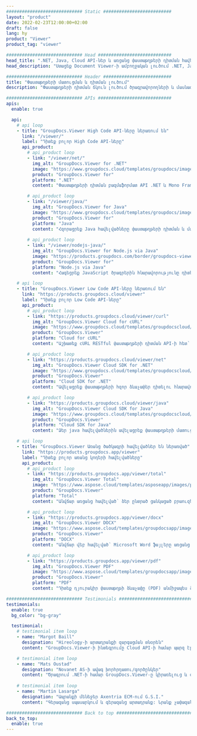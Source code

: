 ```yaml
---
############################# Static ##########################
layout: "product"
date: 2022-02-23T12:00:00+02:00
draft: false
lang: hy
product: "Viewer"
product_tag: "viewer"

############################# Head ############################
head_title: ".NET, Java, Cloud API-ներ և առցանց փաստաթղթերի դիտման հավելվածներ GroupDocs-ի կողմից"
head_description: "Ստացեք Document Viewer-ի ամբողջական լուծում .NET, Java և Cloud հավելվածների համար: Դիտեք փաստաթղթերի սովորական ձևաչափերը առցանց՝ օգտագործելով պարզ քաշել և թողնել հնարավորությունը:"

############################# Header ##########################
title: "Փաստաթղթերի մատուցման և դիտման լուծում"
description: "Փաստաթղթերի դիտման ճկուն լուծում ծրագրավորողների և մասնագետների համար՝ ցանկացած վայրում լայնորեն օգտագործվող ֆայլերի ձևաչափերը ցուցադրելու և ցուցադրելու համար:"

############################# APIs ############################
apis:
  enable: true

  api:
    # api loop
    - title: "GroupDocs.Viewer High Code API-ները ներառում են"
      link: "/viewer/"
      label: "Դիտեք բոլոր High Code API-ները"
      api_product:
        # api_product loop
        - link: "/viewer/net/"
          img_alt: "GroupDocs.Viewer for .NET"
          image: "https://www.groupdocs.cloud/templates/groupdocs/images/product-logos/groupdocs-viewer-net.png"
          product: "GroupDocs.Viewer for"
          platform: ".NET"
          content: "Փաստաթղթերի դիտման բազմաֆորմատ API .NET և Mono Framework-ների համար՝ 190+ հանրաճանաչ ֆայլերի ձևաչափեր ներկայացնելու ձեր հավելվածներից:"

        # api_product loop
        - link: "/viewer/java/"
          img_alt: "GroupDocs.Viewer for Java"
          image: "https://www.groupdocs.cloud/templates/groupdocs/images/product-logos/groupdocs-viewer-java.png"
          product: "GroupDocs.Viewer for"
          platform: "Java"
          content: "Հզորացրեք Java հավելվածները փաստաթղթերի դիտման և մատուցման հնարավորություններով՝ ցուցադրելու փաստաթղթերի, պատկերների և դիագրամների լայն շրջանակ:"
        
        # api_product loop
        - link: "/viewer/nodejs-java/"
          img_alt: "GroupDocs.Viewer for Node.js via Java"
          image: "https://products.groupdocs.com/border/groupdocs-viewer-nodejs-java.svg"
          product: "GroupDocs.Viewer for"
          platform: "Node.js via Java"
          content: "Հագեցրեք JavaScript ծրագրերին հնարավորությունը դիտել Microsoft Office փաստաթղթերը, PDF և պատկերները ուսանողների համար անմիջապես մատչելի օգտագործման համար:"

    # api loop
    - title: "GroupDocs.Viewer Low Code API-ները ներառում են"
      link: "https://products.groupdocs.cloud/viewer"
      label: "Դիտեք բոլոր Low Code API-ները"
      api_product:
        # api_product loop
        - link: "https://products.groupdocs.cloud/viewer/curl"
          img_alt: "GroupDocs.Viewer Cloud for cURL"
          image: "https://www.groupdocs.cloud/templates/groupdocscloud/images/sdk/272x272/groupdocs_viewer-for-curl.png"
          product: "GroupDocs.Viewer"
          platform: "Cloud for cURL"
          content: "Աշխատեք cURL RESTful փաստաթղթերի դիտման API-ի հետ՝ ձեր հավելվածներում Microsoft Office-ի, PDF-ի և այլ սովորական ֆայլերի ձևաչափերի արագ մատուցման և ցուցադրման համար:"

        # api_product loop
        - link: "https://products.groupdocs.cloud/viewer/net"
          img_alt: "GroupDocs.Viewer Cloud SDK for .NET"
          image: "https://www.groupdocs.cloud/templates/groupdocscloud/images/sdk/272x272/groupdocs_viewer-for-net.png"
          product: "GroupDocs.Viewer"
          platform: "Cloud SDK for .NET"
          content: "Ավելացրեք փաստաթղթերի հզոր ձևաչափեր դիտելու հնարավորություններ .NET հավելվածներում՝ օգտագործելով Cloud SDK .NET-ի համար: Դիտեք փաստաթղթերը HTML, PDF կամ որպես պատկեր:"

        # api_product loop
        - link: "https://products.groupdocs.cloud/viewer/java"
          img_alt: "GroupDocs.Viewer Cloud SDK for Java"
          image: "https://www.groupdocs.cloud/templates/groupdocscloud/images/sdk/272x272/groupdocs_viewer-for-java.png"
          product: "GroupDocs.Viewer"
          platform: "Cloud SDK for Java"
          content: "Ձեր java հավելվածներին ավելացրեք փաստաթղթերի մատուցման բարձր ճշգրտության հնարավորություններ Java-ի համար հատուկ մշակված փաստաթղթերի դիտման SDK-ով:"

    # api loop
    - title: "GroupDocs.Viewer Առանց ծածկագրի հավելվածներ են ներառված" 
      link: "https://products.groupdocs.app/viewer"
      label: "Դիտեք բոլոր առանց կոդերի հավելվածները"
      api_product:
        # api_product loop
        - link: "https://products.groupdocs.app/viewer/total"
          img_alt: "GroupDocs.Viewer Total"
          image: "https://www.aspose.cloud/templates/asposeapp/images/products/logo/aspose_viewer-app.png"
          product: "GroupDocs.Viewer"
          platform: "Total"
          content: "Անվճար առցանց հավելված՝ ձեր ընտրած ցանկացած բրաուզերից ավելի քան 190 ֆայլի ձևաչափեր դիտելու համար:"

        # api_product loop
        - link: "https://products.groupdocs.app/viewer/docx"
          img_alt: "GroupDocs.Viewer DOCX"
          image: "https://www.aspose.cloud/templates/groupdocsapp/images/products/logo/groupdocs_words-app.png"
          product: "GroupDocs.Viewer"
          platform: "DOCX"
          content: "Անվճար վեբ հավելված՝ Microsoft Word ֆայլերը առցանց ցանկացած սարքից դիտելու համար:"

        # api_product loop
        - link: "https://products.groupdocs.app/viewer/pdf"
          img_alt: "GroupDocs.Viewer PDF"
          image: "https://www.aspose.cloud/templates/groupdocsapp/images/products/logo/groupdocs_pdf-app.png"
          product: "GroupDocs.Viewer"
          platform: "PDF"
          content: "Դիտեք դյուրակիր փաստաթղթի ձևաչափը (PDF) անմիջապես ձեր վեբ բրաուզերից:"

############################# Testimonials ###############################
testimonials:
  enable: true
  bg_color: "bg-gray"

  testimonial:
    # testimonial item loop
    - name: "Margot Baill"
      designation: "Hireology-ի արտադրանքի զարգացման տնօրեն"
      content: "GroupDocs.Viewer-ի ինտեգրումը Cloud API-ի համար պարզ էր իրենց ֆանտաստիկ Ruby SDK-ով: Այնտեղ այնքան շատ ընկերություններ չկան, որոնք պատրաստ են աշխատել մեզ հետ մեր ուզածի շուրջ: Դա հիանալի գործընկերություն է:"

    # testimonial item loop
    - name: "Mats Oustad"
      designation: "Novanet AS-ի ավագ խորհրդատու/գործընկեր"
      content: "Ծրագրում .NET-ի համար GroupDocs.Viewer-ը կիրառելուց և օգտագործելուց հետո այն շատ լավ է աշխատում: Ես փորձարկել եմ բազմաթիվ փաստաթղթերով և մինչ այժմ այնքան լավ: Այն ամենը, ինչ ես նետել եմ դրա վրա, լավ է վերարտադրվում և նույնքան լավ տեսք ունի, որքան PDF դիտիչում կամ MS Word-ում:"
              
    # testimonial item loop
    - name: "Martin Lasarga"
      designation: "Ապրանքի մենեջեր Axentria ECM-ում G.S.I."
      content: "Գերազանց սպասարկում և գերազանց արտադրանք: Նրանք չափազանց օգտակար և արձագանքող էին GroupDocs.Viewer-ի համար .NET-ի իրականացման գործընթացում, և դրանք բավականաչափ խորհուրդ չեն տալիս:"

############################# Back to top ###############################
back_to_top:
  enable: true
---
```

